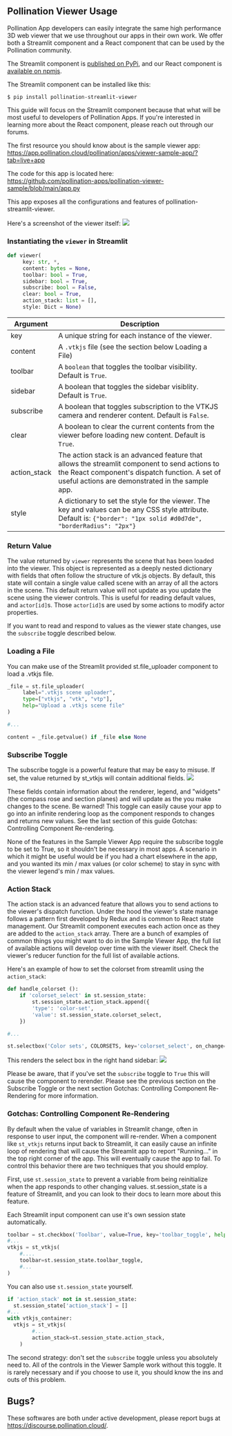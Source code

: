 ## Pollination Viewer Usage

Pollination App developers can easily integrate the same high performance 3D web viewer that we use throughout our apps in their own work. We offer both a Streamlit component and a React component that can be used by the Pollination community.

The Streamlit component is [published on PyPi](https://pypi.org/project/pollination-streamlit-viewer/), and our React component is [available on npmjs](https://www.npmjs.com/package/lavender-vtkjs).

The Streamlit component can be installed like this:
```shell
$ pip install pollination-streamlit-viewer
```

This guide will focus on the Streamlit component because that what will be most useful to developers of Pollination Apps. If you're interested in learning more about the React component, please reach out through our forums.

The first resource you should know about is the sample viewer app: </br>
https://app.pollination.cloud/pollination/apps/viewer-sample-app/?tab=live+app

The code for this app is located here: </br>
https://github.com/pollination-apps/pollination-viewer-sample/blob/main/app.py

This app exposes all the configurations and features of pollination-streamlit-viewer.

Here's a screenshot of the viewer itself:
![](../../.gitbook/assets/integrating-the-pollination-viewer/pollination-viewer-model-loaded.png)


### Instantiating the `viewer` in Streamlit

```python
def viewer(
     key: str, *,
     content: bytes = None,
     toolbar: bool = True,
     sidebar: bool = True,
     subscribe: bool = False,
     clear: bool = True,
     action_stack: list = [],
     style: Dict = None)
```
| Argument | Description |
|----------|-------------|
| key | A unique string for each instance of the viewer. |
| content | A `.vtkjs` file (see the section below Loading a File) |
| toolbar | A `boolean` that toggles the toolbar visibility. Default is `True`. |
| sidebar | A boolean that toggles the sidebar visiblity. Default is `True`. |
| subscribe | A boolean that toggles subscription to the VTKJS camera and renderer content. Default is `False`. |
| clear | A boolean to clear the current contents from the viewer before loading new content. Default is `True`. |
| action_stack | The action stack is an advanced feature that allows the streamlit component to send actions to the React component's dispatch function. A set of useful actions are demonstrated in the sample app. |
| style | A dictionary to set the style for the viewer. The key and values can be any CSS style attribute. Default is:  `{"border": "1px solid #d0d7de", "borderRadius": "2px"}` |

### Return Value
The value returned by `viewer` represents the scene that has been loaded into the viewer. This object is represented as a deeply nested dictionary with fields that often follow the structure of vtk.js objects. By default, this state will contain a single value called scene with an array of all the actors in the scene. This default return value will not update as you update the scene using the viewer controls. This is useful for reading default values, and `actor[id]`s. Those `actor[id]`s are used by some actions to modify actor properties.

If you want to read and respond to values as the viewer state changes, use the `subscribe` toggle described below.

### Loading a File
You can make use of the Streamlit provided st.file_uploader component to load a .vtkjs file.
```python
_file = st.file_uploader(
     label=".vtkjs scene uploader",
     type=["vtkjs", "vtk", "vtp"],
     help="Upload a .vtkjs scene file"
)

#...

content = _file.getvalue() if _file else None
```

### Subscribe Toggle
The subscribe toggle is a powerful feature that may be easy to misuse. If set, the value returned by st_vtkjs will contain additional fields. 
![](../../.gitbook/assets/integrating-the-pollination-viewer/subscribe-toggle.png)

These fields contain information about the renderer, legend, and "widgets" (the compass rose and section planes) and will update as the you make changes to the scene. Be warned! This toggle can easily cause your app to go into an infinite rendering loop as the component responds to changes and returns new values. See the last section of this guide Gotchas: Controlling Component Re-rendering.

None of the features in the Sample Viewer App require the subscribe toggle to be set to True, so it shouldn't be necessary in most apps. A scenario in which it might be useful would be if you had a chart elsewhere in the app, and you wanted its min / max values (or color scheme) to stay in sync with the viewer legend's min / max values.

### Action Stack
The action stack is an advanced feature that allows you to send actions to the viewer's dispatch function. Under the hood the viewer's state manage follows a pattern first developed by Redux and is common to React state management. Our Streamlit component executes each action once as they are added to the `action_stack` array. There are a bunch of examples of common things you might want to do in the Sample Viewer App, the full list of available actions will develop over time with the viewer itself. Check the viewer's reducer function for the full list of available actions.

Here's an example of how to set the colorset from streamlit using the `action_stack`:
```python
def handle_colorset ():
    if 'colorset_select' in st.session_state:
        st.session_state.action_stack.append({
        'type': 'color-set',
        'value': st.session_state.colorset_select,
    })

#...

st.selectbox('Color sets', COLORSETS, key='colorset_select', on_change=handle_colorset)
```

This renders the select box in the right hand sidebar:
![](../../.gitbook/assets/integrating-the-pollination-viewer/colorset-selector.png)

Please be aware, that if you've set the `subscribe` toggle to `True` this will cause the component to rerender. Please see the previous section on the Subscribe Toggle or the next section Gotchas: Controlling Component Re-Rendering for more information.

### Gotchas: Controlling Component Re-Rendering
By default when the value of variables in Streamlit change, often in response to user input, the component will re-render. When a component like `st_vtkjs` returns input back to Streamlit, it can easily cause an infinite loop of rendering that will cause the Streamlit app to report "Running..." in the top right corner of the app. This will eventually cause the app to fail. To control this behavior there are two techniques that you should employ.

First, use `st.session_state` to prevent a variable from being reinitialize when the app responds to other changing values. st.session_state is a feature of Streamlit, and you can look to their docs to learn more about this feature.

Each Streamlit input component can use it's own session state automatically.

```python
toolbar = st.checkbox('Toolbar', value=True, key='toolbar_toggle', help='Show/Hide the toolbar.')
#...
vtkjs = st_vtkjs(
    #....
    toolbar=st.session_state.toolbar_toggle,
    #...
)
```

You can also use `st.session_state` yourself.
```python
if 'action_stack' not in st.session_state:
  st.session_state['action_stack'] = []
#...
with vtkjs_container:
  vtkjs = st_vtkjs(
        #...        
        action_stack=st.session_state.action_stack,
    )
```

The second strategy: don't set the `subscribe` toggle unless you absolutely need to. All of the controls in the Viewer Sample work without this toggle. It is rarely necessary and if you choose to use it, you should know the ins and outs of this problem.

## Bugs?
These softwares are both under active development, please report bugs at https://discourse.pollination.cloud/.
